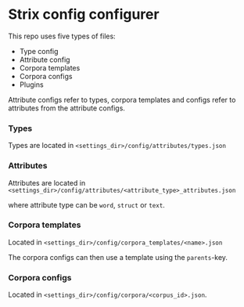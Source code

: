 # Strix config configurer

This repo uses five types of files:
- Type config
- Attribute config
- Corpora templates
- Corpora configs
- Plugins

Attribute configs refer to types, corpora templates and configs refer to attributes from the attribute 
configs.

### Types

Types are located in `<settings_dir>/config/attributes/types.json`

### Attributes

Attributes are located in `<settings_dir>/config/attributes/<attribute_type>_attributes.json`

where attribute type can be `word`, `struct` or `text`.

### Corpora templates

Located in `<settings_dir>/config/corpora_templates/<name>.json`

The corpora configs can then use a template using the `parents`-key.

###  Corpora configs

Located in `<settings_dir>/config/corpora/<corpus_id>.json`.




